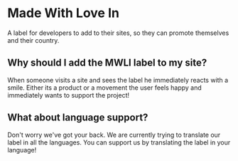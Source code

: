 # Made With Love In
A label for developers to add to their sites, so they can promote themselves and their country. 

## Why should I add the MWLI label to my site?
When someone visits a site and sees the label he immediately reacts with a smile. Either its a product 
or a movement the user feels happy and immediately wants to support the project!

## What about language support?
Don't worry we've got your back. We are currently trying to translate our label in all the languages.
You can support us by translating the label in your language!
